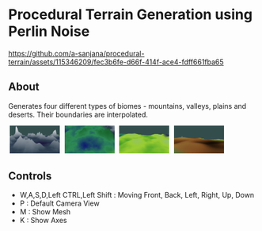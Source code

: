 # Procedural Terrain Generation using Perlin Noise

https://github.com/a-sanjana/procedural-terrain/assets/115346209/fec3b6fe-d66f-414f-ace4-fdff661fba65

## About
Generates four different types of biomes - mountains, valleys, plains and deserts. Their boundaries are interpolated.

<p>
    <img src="mountain.png" width ="20%" hspace="3" >
    <img src="valley.png" width ="20%" hspace="3" >
    <img src="plain.png" width ="20%" hspace="3" >
    <img src="desert.png" width ="20%" hspace="3" >
</p>

## Controls
- W,A,S,D,Left CTRL,Left Shift : Moving Front, Back, Left, Right, Up, Down
- P : Default Camera View
- M : Show Mesh
- K : Show Axes
